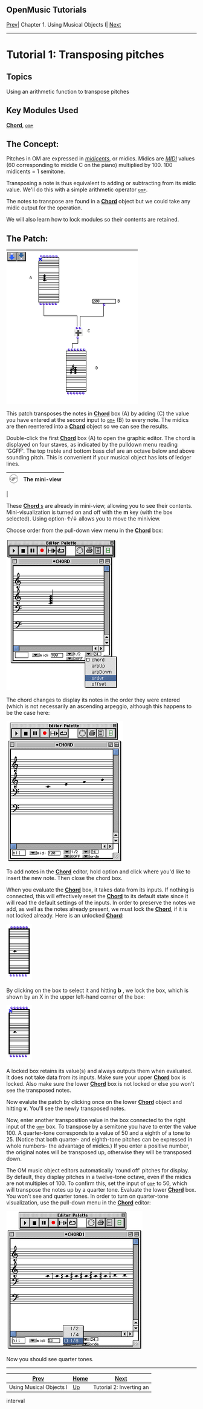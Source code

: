 OpenMusic Tutorials  
---  
[Prev](tut.gen.1-9)| Chapter 1. Using Musical Objects I|
[Next](tut.gen.2)  
  
* * *

# Tutorial 1: Transposing pitches

## Topics

Using an arithmetic function to transpose pitches

## Key Modules Used

[ **Chord**](chord), [`om+`](omplus)

## The Concept:

Pitches in OM are expressed in [_midicents_](glossary#MIDIC), or midics.
Midics are [_MIDI_](glossary#MIDI) values (60 corresponding to middle C
on the piano) multiplied by 100. 100 midicents = 1 semitone.

Transposing a note is thus equivalent to adding or subtracting from its midic
value. We'll do this with a simple arithmetic operator [`om+`](omplus).

The notes to transpose are found in a [**Chord**](chord) object but we
could take any midic output for the operation.

We will also learn how to lock modules so their contents are retained.

## The Patch:

![](figures/tutorials/general/1a.png)

This patch transposes the notes in [**Chord**](chord) box (A) by adding
(C) the value you have entered at the second input to [`om+`](omplus) (B)
to every note. The midics are then reentered into a [**Chord**](chord)
object so we can see the results.

Double-click the first [**Chord**](chord) box (A) to open the graphic
editor. The chord is displayed on four staves, as indicated by the pulldown
menu reading 'GGFF'. The top treble and bottom bass clef are an octave below
and above sounding pitch. This is convenient if your musical object has lots
of ledger lines.

![Note](figures/images/note.gif)|  **The mini-view**  
---|---  
 |

These [**Chord** s](chord) are already in mini-view, allowing you to see
their contents. Mini-visualization is turned on and off with the **m** key
(with the box selected). Using option-↑/↓ allows you to move the miniview.  
  
Choose order from the pull-down view menu in the [**Chord**](chord) box:

![](figures/tutorials/general/1b.png)

The chord changes to display its notes in the order they were entered (which
is not necessarily an ascending arpeggio, although this happens to be the case
here:

![](figures/tutorials/general/1c.png)

To add notes in the [**Chord**](chord) editor, hold option and click
where you'd like to insert the new note. Then close the chord box.

When you evaluate the [**Chord**](chord) box, it takes data from its
inputs. If nothing is connected, this will effectively reset the
[**Chord**](chord) to its default state since it will read the default
settings of the inputs. In order to preserve the notes we add, as well as the
notes already present, we must lock the [**Chord**](chord), if it is not
locked already. Here is an unlocked [**Chord**](chord):

![](figures/tutorials/general/1d.png)

By clicking on the box to select it and hitting **b** , we lock the box, which
is shown by an X in the upper left-hand corner of the box:

![](figures/tutorials/general/1e.png)

A locked box retains its value(s) and always outputs them when evaluated. It
does not take data from its inputs. Make sure your upper
[**Chord**](chord) box is locked. Also make sure the lower
[**Chord**](chord) box is not locked or else you won't see the transposed
notes.

Now evalute the patch by clicking once on the lower [**Chord**](chord)
object and hitting **v**. You'll see the newly transposed notes.

Now, enter another transposition value in the box connected to the right input
of the [`om+`](omplus) box. To transpose by a semitone you have to enter
the value 100. A quarter-tone corresponds to a value of 50 and a eighth of a
tone to 25. (Notice that both quarter- and eighth-tone pitches can be
expressed in whole numbers- the advantage of midics.) If you enter a positive
number, the original notes will be transposed up, otherwise they will be
transposed down.

The OM music object editors automatically 'round off' pitches for display. By
default, they display pitches in a twelve-tone octave, even if the midics are
not multiples of 100. To confirm this, set the input of [`om+`](omplus)
to 50, which will transpose the notes up by a quarter tone. Evaluate the lower
[**Chord**](chord) box. You won't see and quarter tones. In order to turn
on quarter-tone visualization, use the pull-down menu in the
[**Chord**](chord) editor:

![](figures/tutorials/general/1f.png)

Now you should see quarter tones.

* * *

[Prev](tut.gen.1-9)| [Home](index)| [Next](tut.gen.2)  
---|---|---  
Using Musical Objects I| [Up](tut.gen.1-9)| Tutorial 2: Inverting an
interval

